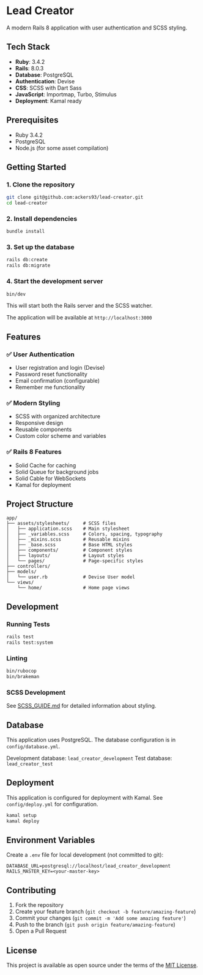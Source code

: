 # Lead Creator

A modern Rails 8 application with user authentication and SCSS styling.

## Tech Stack

- **Ruby**: 3.4.2
- **Rails**: 8.0.3
- **Database**: PostgreSQL
- **Authentication**: Devise
- **CSS**: SCSS with Dart Sass
- **JavaScript**: Importmap, Turbo, Stimulus
- **Deployment**: Kamal ready

## Prerequisites

- Ruby 3.4.2
- PostgreSQL
- Node.js (for some asset compilation)

## Getting Started

### 1. Clone the repository
```bash
git clone git@github.com:ackers93/lead-creator.git
cd lead-creator
```

### 2. Install dependencies
```bash
bundle install
```

### 3. Set up the database
```bash
rails db:create
rails db:migrate
```

### 4. Start the development server
```bash
bin/dev
```

This will start both the Rails server and the SCSS watcher.

The application will be available at `http://localhost:3000`

## Features

### ✅ User Authentication
- User registration and login (Devise)
- Password reset functionality
- Email confirmation (configurable)
- Remember me functionality

### ✅ Modern Styling
- SCSS with organized architecture
- Responsive design
- Reusable components
- Custom color scheme and variables

### ✅ Rails 8 Features
- Solid Cache for caching
- Solid Queue for background jobs
- Solid Cable for WebSockets
- Kamal for deployment

## Project Structure

```
app/
├── assets/stylesheets/     # SCSS files
│   ├── application.scss    # Main stylesheet
│   ├── _variables.scss     # Colors, spacing, typography
│   ├── _mixins.scss        # Reusable mixins
│   ├── _base.scss          # Base HTML styles
│   ├── components/         # Component styles
│   ├── layouts/            # Layout styles
│   └── pages/              # Page-specific styles
├── controllers/
├── models/
│   └── user.rb             # Devise User model
└── views/
    └── home/               # Home page views
```

## Development

### Running Tests
```bash
rails test
rails test:system
```

### Linting
```bash
bin/rubocop
bin/brakeman
```

### SCSS Development
See [SCSS_GUIDE.md](SCSS_GUIDE.md) for detailed information about styling.

## Database

This application uses PostgreSQL. The database configuration is in `config/database.yml`.

Development database: `lead_creator_development`
Test database: `lead_creator_test`

## Deployment

This application is configured for deployment with Kamal. See `config/deploy.yml` for configuration.

```bash
kamal setup
kamal deploy
```

## Environment Variables

Create a `.env` file for local development (not committed to git):

```env
DATABASE_URL=postgresql://localhost/lead_creator_development
RAILS_MASTER_KEY=<your-master-key>
```

## Contributing

1. Fork the repository
2. Create your feature branch (`git checkout -b feature/amazing-feature`)
3. Commit your changes (`git commit -m 'Add some amazing feature'`)
4. Push to the branch (`git push origin feature/amazing-feature`)
5. Open a Pull Request

## License

This project is available as open source under the terms of the [MIT License](https://opensource.org/licenses/MIT).
